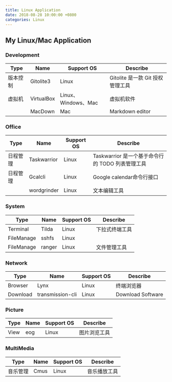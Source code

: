```yaml
---
title: Linux Application
date: 2018-08-28 10:00:00 +0800
categories: Linux
---
```


## My Linux/Mac Application ##
### Development ###


| Type     | Name       | Support OS          | Describe                         |
|----------|------------|---------------------|----------------------------------|
| 版本控制 | Gitolite3  | Linux               | Gitolite 是一款 Git 授权管理工具 |
| 虚拟机   | VirtualBox | Linux、Windows、Mac | 虚拟机软件                       |
|          | MacDown    | Mac                 | Markdown editor                  |



### Office  ###

| Type     | Name        | Support OS | Describe                                         |
|----------|-------------|------------|--------------------------------------------------|
| 日程管理 | Taskwarrior | Linux      | Taskwarrior 是一个基于命令行的 TODO 列表管理工具 |
| 日程管理 | Gcalcli     | Linux      | Google calendar命令行接口                        |
|          | wordgrinder | Linux      | 文本编辑工具                                     |



### System  ###

| Type       | Name   | Support OS | Describe       |
|------------|--------|------------|----------------|
| Terminal   | Tilda  | Linux      | 下拉式终端工具 |
| FileManage | sshfs  | Linux      |                |
| FileManage | ranger | Linux      | 文件管理工具   |



### Network  ###
| Type     | Name             | Support OS | Describe          |
|----------|------------------|------------|-------------------|
| Browser  | Lynx             | Linux      | 终端浏览器        |
| Download | transmission-cli | Linux      | Download Software |


### Picture ###

| Type | Name | Support OS | Describe     |
|------|------|------------|--------------|
| View | eog  | Linux      | 图片浏览工具 |

### MultiMedia ###

| Type     | Name | Support OS | Describe     |
|----------|------|------------|--------------|
| 音乐管理 | Cmus | Linux      | 音乐播放工具 |